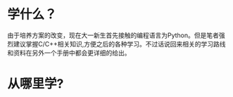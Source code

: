 # 学什么？

由于培养方案的改变，现在大一新生首先接触的编程语言为Python。但是笔者强烈建议掌握C/C++相关知识,方便之后的各种学习。不过话说回来相关的学习路线和资料在另外一个手册中都会更详细的给出。

# 从哪里学?

